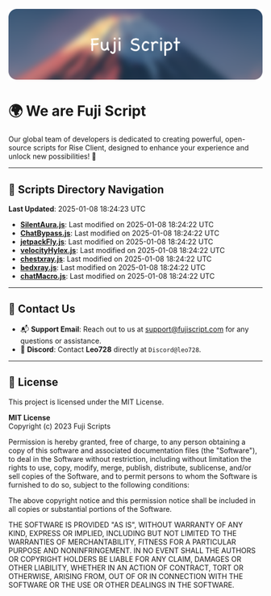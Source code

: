 ![Banner](.github/b.webp)

# 🌍 **We are Fuji Script**

Our global team of developers is dedicated to creating powerful, open-source scripts for Rise Client, designed to enhance your experience and unlock new possibilities! 🌟

---
<!-- SCRIPTS_NAVIGATION_START -->
## 📂 **Scripts Directory Navigation**

**Last Updated**: 2025-01-08 18:24:23 UTC

- **[SilentAura.js](scripts/SilentAura.js)**: Last modified on 2025-01-08 18:24:22 UTC
- **[ChatBypass.js](scripts/ChatBypass.js)**: Last modified on 2025-01-08 18:24:22 UTC
- **[jetpackFly.js](scripts/jetpackFly.js)**: Last modified on 2025-01-08 18:24:22 UTC
- **[velocityHylex.js](scripts/velocityHylex.js)**: Last modified on 2025-01-08 18:24:22 UTC
- **[chestxray.js](scripts/chestxray.js)**: Last modified on 2025-01-08 18:24:22 UTC
- **[bedxray.js](scripts/bedxray.js)**: Last modified on 2025-01-08 18:24:22 UTC
- **[chatMacro.js](scripts/chatMacro.js)**: Last modified on 2025-01-08 18:24:22 UTC

<!-- SCRIPTS_NAVIGATION_END -->

---

## 💬 **Contact Us**  
- 📬 **Support Email**: Reach out to us at [support@fujiscript.com](mailto:support@fujiscript.com) for any questions or assistance.  
- 💬 **Discord**: Contact **Leo728** directly at `Discord@leo728`.

---

## 📜 **License**

This project is licensed under the MIT License.  

**MIT License**  
Copyright (c) 2023 Fuji Scripts  

Permission is hereby granted, free of charge, to any person obtaining a copy of this software and associated documentation files (the "Software"), to deal in the Software without restriction, including without limitation the rights to use, copy, modify, merge, publish, distribute, sublicense, and/or sell copies of the Software, and to permit persons to whom the Software is furnished to do so, subject to the following conditions:  

The above copyright notice and this permission notice shall be included in all copies or substantial portions of the Software.  

THE SOFTWARE IS PROVIDED "AS IS", WITHOUT WARRANTY OF ANY KIND, EXPRESS OR IMPLIED, INCLUDING BUT NOT LIMITED TO THE WARRANTIES OF MERCHANTABILITY, FITNESS FOR A PARTICULAR PURPOSE AND NONINFRINGEMENT. IN NO EVENT SHALL THE AUTHORS OR COPYRIGHT HOLDERS BE LIABLE FOR ANY CLAIM, DAMAGES OR OTHER LIABILITY, WHETHER IN AN ACTION OF CONTRACT, TORT OR OTHERWISE, ARISING FROM, OUT OF OR IN CONNECTION WITH THE SOFTWARE OR THE USE OR OTHER DEALINGS IN THE SOFTWARE.  
